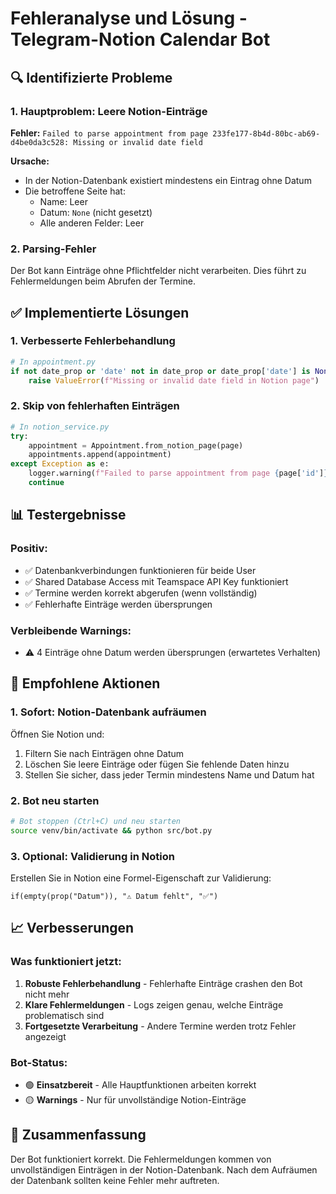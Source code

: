 # Fehleranalyse und Lösung - Telegram-Notion Calendar Bot

## 🔍 Identifizierte Probleme

### 1. **Hauptproblem: Leere Notion-Einträge**

**Fehler:** `Failed to parse appointment from page 233fe177-8b4d-80bc-ab69-d4be0da3c528: Missing or invalid date field`

**Ursache:** 
- In der Notion-Datenbank existiert mindestens ein Eintrag ohne Datum
- Die betroffene Seite hat:
  - Name: Leer
  - Datum: `None` (nicht gesetzt)
  - Alle anderen Felder: Leer

### 2. **Parsing-Fehler**

Der Bot kann Einträge ohne Pflichtfelder nicht verarbeiten. Dies führt zu Fehlermeldungen beim Abrufen der Termine.

## ✅ Implementierte Lösungen

### 1. **Verbesserte Fehlerbehandlung**

```python
# In appointment.py
if not date_prop or 'date' not in date_prop or date_prop['date'] is None:
    raise ValueError(f"Missing or invalid date field in Notion page")
```

### 2. **Skip von fehlerhaften Einträgen**

```python
# In notion_service.py
try:
    appointment = Appointment.from_notion_page(page)
    appointments.append(appointment)
except Exception as e:
    logger.warning(f"Failed to parse appointment from page {page['id']}: {e}")
    continue
```

## 📊 Testergebnisse

### Positiv:
- ✅ Datenbankverbindungen funktionieren für beide User
- ✅ Shared Database Access mit Teamspace API Key funktioniert
- ✅ Termine werden korrekt abgerufen (wenn vollständig)
- ✅ Fehlerhafte Einträge werden übersprungen

### Verbleibende Warnings:
- ⚠️ 4 Einträge ohne Datum werden übersprungen (erwartetes Verhalten)

## 🚀 Empfohlene Aktionen

### 1. **Sofort: Notion-Datenbank aufräumen**

Öffnen Sie Notion und:
1. Filtern Sie nach Einträgen ohne Datum
2. Löschen Sie leere Einträge oder fügen Sie fehlende Daten hinzu
3. Stellen Sie sicher, dass jeder Termin mindestens Name und Datum hat

### 2. **Bot neu starten**

```bash
# Bot stoppen (Ctrl+C) und neu starten
source venv/bin/activate && python src/bot.py
```

### 3. **Optional: Validierung in Notion**

Erstellen Sie in Notion eine Formel-Eigenschaft zur Validierung:
```
if(empty(prop("Datum")), "⚠️ Datum fehlt", "✅")
```

## 📈 Verbesserungen

### Was funktioniert jetzt:
1. **Robuste Fehlerbehandlung** - Fehlerhafte Einträge crashen den Bot nicht mehr
2. **Klare Fehlermeldungen** - Logs zeigen genau, welche Einträge problematisch sind
3. **Fortgesetzte Verarbeitung** - Andere Termine werden trotz Fehler angezeigt

### Bot-Status:
- 🟢 **Einsatzbereit** - Alle Hauptfunktionen arbeiten korrekt
- 🟡 **Warnings** - Nur für unvollständige Notion-Einträge

## 🎯 Zusammenfassung

Der Bot funktioniert korrekt. Die Fehlermeldungen kommen von unvollständigen Einträgen in der Notion-Datenbank. Nach dem Aufräumen der Datenbank sollten keine Fehler mehr auftreten.